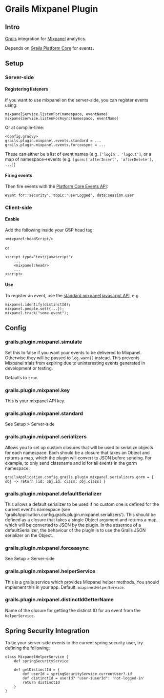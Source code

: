 # Grails Mixpanel Plugin

## Intro

[Grails][1] integration for [Mixpanel][2] analytics.

Depends on [Grails Platform Core][3] for events.

## Setup

### Server-side

#### Registering listeners

If you want to use mixpanel on the server-side, you can register events using:

	mixpanelService.listenFor(namespace, eventName)
	mixpanelService.listenForAsync(namespace, eventName)

Or at compile-time:

	<Config.groovy>
	grails.plugin.mixpanel.events.standard = ...
	grails.plugin.mixpanel.events.forceasync = ...

These can either be a list of event names (e.g. `['login', 'logout']`, or a map of namespace->events (e.g. `[gorm:['afterInsert', 'afterDelete'], ...]`)

#### Firing events

Then fire events with the [Platform Core Events API][5]:

	event for:'security', topic:'userLogged', data:session.user

### Client-side

#### Enable

Add the following inside your GSP head tag:

	<mixpanel:headScript/>

or

	<script type="text/javascript">
		...
		<mixpanel:head/>
		...
	<script>

#### Use

To register an event, use the [standard mixpanel javascript API][4], e.g.

	mixpanel.identify(distinctId);
	mixpanel.people.set({...});
	mixpanel.track("some-event");



## Config

### grails.plugin.mixpanel.simulate

Set this to false if you want your events to be delivered to Mixpanel.  Otherwise they will be passed to `log.warn()` instead.  This prevents Mixpanel trials from expiring due to uninteresting events generated in development or testing.

Defaults to `true`.

### grails.plugin.mixpanel.key

This is your mixpanel API key.

### grails.plugin.mixpanel.standard

See Setup > Server-side

### grails.plugin.mixpanel.serializers

Allows you to set up custom closures that will be used to serialize objects for each namespace. Each should be a closure that takes an Object and returns a map, which the plugin will convert to JSON before sending. For example, to only send classname and id for all events in the gorm namespace:

	grailsApplication.config.grails.plugin.mixpanel.serializers.gorm = { obj -> return [id: obj.id, class: obj.class] }


### grails.plugin.mixpanel.defaultSerializer

This allows a default serializer to be used if no custom one is defined for the current event's namespace (see 'grailsApplication.config.grails.plugin.mixpanel.serializers'). This should be defined as a closure that takes a single Object argument and returns a map, which will be converted to JSON by the plugin. In the absernce of a defaultSerializer, the behaviour of the plugin is to use the Grails JSON serializer on the Object.


### grails.plugin.mixpanel.forceasync

See Setup > Server-side

### grails.plugin.mixpanel.helperService

This is a grails service which provides Mixpanel helper methods.  You should implement this in your app.  Default: `mixpanelHelperService`.

### grails.plugin.mixpanel.distinctIdGetterName

Name of the closure for getting the distinct ID for an event from the `helperService`.


## Spring Security Integration

To tie your server-side events to the current spring security user, try defining the following:

	class MixpanelHelperService {
		def springSecurityService

		def getDistinctId = {
			def userId = springSecurityService.currentUser?.id
			def distinctId = userId? "user-$userId": 'not-logged-in'
			return distinctId
		}
	}

[1]: http://grails.org
[2]: http://www.mixpanel.com
[3]: http://grails.org/plugin/platform-core
[4]: https://mixpanel.com/docs/integration-libraries/javascript-full-api
[5]: http://grailsrocks.github.com/grails-platform-core/guide/events.html


